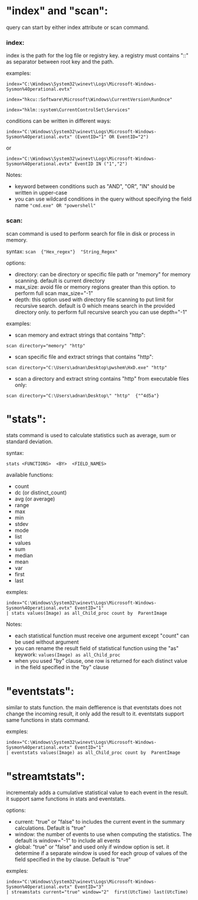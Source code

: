 
# "index" and "scan": 

query can start by either index attribute or scan command.

### index:
index is the path for the log file or registry key. a registry must contains "::" as separator between root key and the path. 

examples:

`index="C:\Windows\System32\winevt\Logs\Microsoft-Windows-Sysmon%4Operational.evtx"`

`index="hkcu::Software\Microsoft\Windows\CurrentVersion\RunOnce"`

`index="hklm::system\CurrentControlSet\Services"`

conditions can be written in different ways:

`index="C:\Windows\System32\winevt\Logs\Microsoft-Windows-Sysmon%4Operational.evtx" (EventID="1" OR EventID="2") `

or

`index="C:\Windows\System32\winevt\Logs\Microsoft-Windows-Sysmon%4Operational.evtx" EventID IN ("1","2") `

Notes: 
- keyword between conditions such as "AND", "OR", "IN" should be written in upper-case
- you can use wildcard conditions in the query without specifying the field name  ` "cmd.exe" OR "powershell" `


### scan:
scan command is used to perform search for file in disk or process in memory.

syntax:
`scan  {"Hex_regex"}  "String_Regex"`

options:
- directory: can be directory or specific file path or "memory" for memory scanning. default is current directory
- max_size: avoid file or memory regions greater than this option. to perform full scan  max_size="-1"
- depth: this option used with directory file scanning to put limit for recursive search. default is 0 which means search in the provided directory only. to perform full recursive search you can use depth="-1"

   
examples:

- scan memory and extract strings that contains "http":

`scan directory="memory" "http"`

- scan specific file and extract strings that contains "http":

`scan directory="C:\Users\adnan\Desktop\pwshem\HxD.exe" "http"`

- scan a directory and extract string contains "http" from executable files only:

`scan directory="C:\Users\adnan\Desktop\" "http"  {"^4d5a"} `


# "stats":

stats command is used to calculate statistics such as average, sum or standard deviation.

syntax:

`stats <FUNCTIONS>  <BY>  <FIELD_NAMES>`


available functions:
- count
- dc (or distinct_count)
- avg (or average)
- range
- max
- min
- stdev
- mode
- list
- values
- sum
- median
- mean
- var
- first
- last

exmples: 

```
index="C:\Windows\System32\winevt\Logs\Microsoft-Windows-Sysmon%4Operational.evtx" EventID="1" 
| stats values(Image) as all_Child_proc count by  ParentImage
```

Notes:
- each statistical function must receive one argument except "count" can be used without argument
- you can rename the result field of statistical function using the "as" keywork:  `values(Image) as all_Child_proc`
- when you used "by" clause, one row is returned for each distinct value in the field specified in the "by" clause



# "eventstats":

similar to stats function. the main deffierence is that eventstats does not change the incoming result, it only add the result to it. eventstats support same functions in stats command.

exmples: 

```
index="C:\Windows\System32\winevt\Logs\Microsoft-Windows-Sysmon%4Operational.evtx" EventID="1" 
| eventstats values(Image) as all_Child_proc count by  ParentImage
```


# "streamtstats":
incrementaly adds a cumulative statistical value to each event in the result. it support same functions in stats and eventstats.

options:
- current: "true" or "false" to includes the current event in the summary calculations. Default is "true"
- window: the number of events to use when computing the statistics. The default is window="-1" to include all events 
- global: "true" or "false" and used only if window option is set. it determine if a separate window is used for each group of values of the field specified in the by clause. Default is "true"


exmples: 

```
index="C:\Windows\System32\winevt\Logs\Microsoft-Windows-Sysmon%4Operational.evtx" EventID="3" 
| streamstats current="true" window="2"  first(UtcTime) last(UtcTime)  

```
